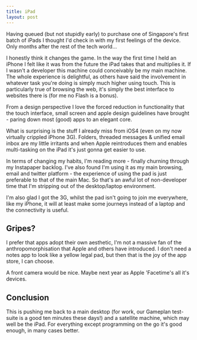 ```yaml
---
title: iPad
layout: post
---
```


Having queued (but not stupidly early) to purchase one of Singapore's first batch of iPads I thought I'd check in with my first feelings of the device. Only months after the rest of the tech world...

I honestly think it changes the game. In the way the first time I held an iPhone I felt like it was from the future the iPad takes that and multiplies it. If I wasn't a developer this machine could conceivably be my main machine. The whole experience is delightful, as others have said the involvement in whatever task you're doing is simply much higher using touch. This is particularly true of browsing the web, it's simply the best interface to websites there is (for me no Flash is a bonus).

From a design perspective I love the forced reduction in functionality that the touch interface, small screen and apple design guidelines have brought - paring down most (good) apps to an elegant core.

What is surprising is the stuff I already miss from iOS4 (even on my now virtually crippled iPhone 3G). Folders, threaded messages & unified email inbox are my little irritants and when Apple reintroduces them and enables multi-tasking on the iPad it's just gonna get easier to use.

In terms of changing my habits, I'm reading more - finally churning through my Instapaper backlog. I've also found I'm using it as my main browsing, email and twitter platform - the experience of using the pad is just preferable to that of the main Mac. So that's an awful lot of non-developer time that I'm stripping out of the desktop/laptop environment.

I'm also glad I got the 3G, whilst the pad isn't going to join me everywhere, like my iPhone, it will at least make some journeys instead of a laptop and the connectivity is useful.

## Gripes?

I prefer that apps adopt their own aesthetic, I'm not a massive fan of the anthropomorphisation that Apple and others have introduced. I don't need a notes app to look like a yellow legal pad, but then that is the joy of the app store, I can choose.

A front camera would be nice. Maybe next year as Apple 'Facetime's all it's devices.

## Conclusion

This is pushing me back to a main desktop (for work, our Gameplan test-suite is a good ten minutes these days!) and a satellite machine, which may well be the iPad. For everything except programming on the go it's good enough, in many cases better.

